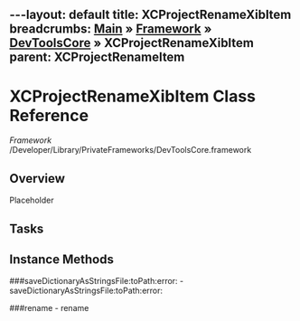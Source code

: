 ---layout: default
title: XCProjectRenameXibItem
breadcrumbs: <a href="/index.html">Main</a> &raquo; <a href="/Frameworks.html">Framework</a> &raquo; <a href="/Frameworks/DevToolsCore.html">DevToolsCore</a> &raquo; XCProjectRenameXibItem
parent: XCProjectRenameItem 
---
# XCProjectRenameXibItem Class Reference

*Framework* /Developer/Library/PrivateFrameworks/DevToolsCore.framework

## Overview

Placeholder

## Tasks

## Instance Methods

<a name="-saveDictionaryAsStringsFile:toPath:error:"></a>
###saveDictionaryAsStringsFile:toPath:error:
    - saveDictionaryAsStringsFile:toPath:error:

<a name="-rename"></a>
###rename
    - rename

